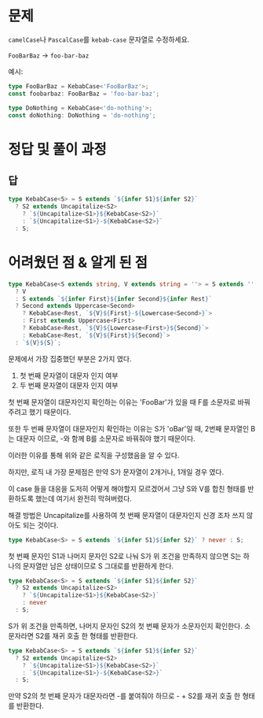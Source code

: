 # 문제

`camelCase`나 `PascalCase`를 `kebab-case` 문자열로 수정하세요.

`FooBarBaz` -> `foo-bar-baz`

예시:

```ts
type FooBarBaz = KebabCase<'FooBarBaz'>;
const foobarbaz: FooBarBaz = 'foo-bar-baz';

type DoNothing = KebabCase<'do-nothing'>;
const doNothing: DoNothing = 'do-nothing';
```

# 정답 및 풀이 과정

## 답

```ts
type KebabCase<S> = S extends `${infer S1}${infer S2}`
  ? S2 extends Uncapitalize<S2>
    ? `${Uncapitalize<S1>}${KebabCase<S2>}`
    : `${Uncapitalize<S1>}-${KebabCase<S2>}`
  : S;
```

# 어려웠던 점 & 알게 된 점

```ts
type KebabCase<S extends string, V extends string = ''> = S extends ''
  ? V
  : S extends `${infer First}${infer Second}${infer Rest}`
  ? Second extends Uppercase<Second>
    ? KebabCase<Rest, `${V}${First}-${Lowercase<Second>}`>
    : First extends Uppercase<First>
    ? KebabCase<Rest, `${V}${Lowercase<First>}${Second}`>
    : KebabCase<Rest, `${V}${First}${Second}`>
  : `${V}${S}`;
```

문제에서 가장 집중했던 부분은 2가지 였다.

1. 첫 번째 문자열이 대문자 인지 여부
2. 두 번째 문자열이 대문자 인지 여부

첫 번째 문자열이 대문자인지 확인하는 이유는 'FooBar'가 있을 때 F를 소문자로 바꿔주려고 했기 때문이다.

또한 두 번째 문자열이 대문자인지 확인하는 이유는 S가 'oBar'일 때, 2번째 문자열인 B는 대문자 이므로, -와 함께 B를 소문자로 바꿔줘야 했기 때문이다.

이러한 이유를 통해 위와 같은 로직을 구성했음을 알 수 있다.

하지만, 로직 내 가장 문제점은 만약 S가 문자열이 2개거나, 1개일 경우 였다.

이 case 들을 대응을 도저히 어떻게 해야할지 모르겠어서 그냥 S와 V를 합친 형태를 반환하도록 했는데 여기서 완전히 막혀버렸다.

해결 방법은 Uncapitalize를 사용하여 첫 번째 문자열이 대문자인지 신경 조차 쓰지 않아도 되는 것이다.

```ts
type KebabCase<S> = S extends `${infer S1}${infer S2}` ? never : S;
```

첫 번째 문자인 S1과 나머지 문자인 S2로 나눠 S가 위 조건을 만족하지 않으면 S는 하나의 문자열만 남은 상태이므로 S 그대로를 반환하게 한다.

```ts
type KebabCase<S> = S extends `${infer S1}${infer S2}`
  ? S2 extends Uncapitalize<S2>
    ? `${Uncapitalize<S1>}${KebabCase<S2>}`
    : never
  : S;
```

S가 위 조건을 만족하면, 나머지 문자인 S2의 첫 번째 문자가 소문자인지 확인한다.
소문자라면 S2를 재귀 호출 한 형태를 반환한다.

```ts
type KebabCase<S> = S extends `${infer S1}${infer S2}`
  ? S2 extends Uncapitalize<S2>
    ? `${Uncapitalize<S1>}${KebabCase<S2>}`
    : `${Uncapitalize<S1>}-${KebabCase<S2>}`
  : S;
```

만약 S2의 첫 번째 문자가 대문자라면 -를 붙여줘야 하므로 - + S2를 재귀 호출 한 형태를 반환한다.
